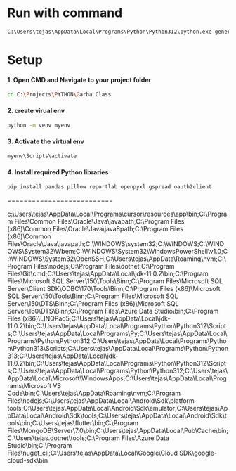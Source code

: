 # Run with command
```bash
C:\Users\tejas\AppData\Local\Programs\Python\Python312\python.exe generate_id_cards_and_receipts.py
```

# Setup
#### 1. Open CMD and Navigate to your project folder
```bash
cd C:\Projects\PYTHON\Garba Class
```

#### 2. create virual env
```bash
python -m venv myenv
```

#### 3. Activate the virtual env
```bash
myenv\Scripts\activate
```

#### 4. Install required Python libraries
```bash
pip install pandas pillow reportlab openpyxl gspread oauth2client
```



==========================


c:\Users\tejas\AppData\Local\Programs\cursor\resources\app\bin;C:\Program Files\Common Files\Oracle\Java\javapath;C:\Program Files (x86)\Common Files\Oracle\Java\java8path;C:\Program Files (x86)\Common Files\Oracle\Java\javapath;C:\WINDOWS\system32;C:\WINDOWS;C:\WINDOWS\System32\Wbem;C:\WINDOWS\System32\WindowsPowerShell\v1.0\;C:\WINDOWS\System32\OpenSSH\;C:\Users\tejas\AppData\Roaming\nvm;C:\Program Files\nodejs;C:\Program Files\dotnet\;C:\Program Files\Git\cmd;C:\Users\tejas\AppData\Local\jdk-11.0.2\bin;C:\Program Files\Microsoft SQL Server\150\Tools\Binn\;C:\Program Files\Microsoft SQL Server\Client SDK\ODBC\170\Tools\Binn\;C:\Program Files (x86)\Microsoft SQL Server\150\Tools\Binn\;C:\Program Files\Microsoft SQL Server\150\DTS\Binn\;C:\Program Files (x86)\Microsoft SQL Server\160\DTS\Binn\;C:\Program Files\Azure Data Studio\bin;C:\Program Files (x86)\LINQPad5;C:\Users\tejas\AppData\Local\jdk-11.0.2\bin;C:\Users\tejas\AppData\Local\Programs\Python\Python312\Scripts\;C:\Users\tejas\AppData\Local\Programs\Py;C:\Users\tejas\AppData\Local\Programs\Python\Python312\;C:\Users\tejas\AppData\Local\Programs\Python\Python313\Scripts\;C:\Users\tejas\AppData\Local\Programs\Python\Python313\;C:\Users\tejas\AppData\Local\jdk-11.0.2\bin;C:\Users\tejas\AppData\Local\Programs\Python\Python312\Scripts\;C:\Users\tejas\AppData\Local\Programs\Python\Python312\;C:\Users\tejas\AppData\Local\Microsoft\WindowsApps;C:\Users\tejas\AppData\Local\Programs\Microsoft VS Code\bin;C:\Users\tejas\AppData\Roaming\nvm;C:\Program Files\nodejs;C:\Users\tejas\AppData\Local\Android\Sdk\platform-tools;C:\Users\tejas\AppData\Local\Android\Sdk\emulator;C:\Users\tejas\AppData\Local\Android\Sdk\tools;C:\Users\tejas\AppData\Local\Android\Sdk\tools\bin;C:\Users\tejas\flutter\bin;C:\Program Files\MongoDB\Server\7.0\bin;C:\Users\tejas\AppData\Local\Pub\Cache\bin;C:\Users\tejas\.dotnet\tools;C:\Program Files\Azure Data Studio\bin;C:\Program Files\nuget_cli;C:\Users\tejas\AppData\Local\Google\Cloud SDK\google-cloud-sdk\bin